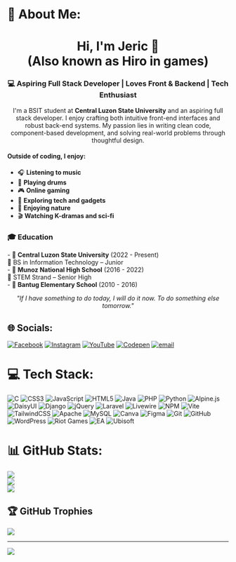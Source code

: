 
<!--## Hi there 👋

**Je-ric/Je-ric** is a ✨ _special_ ✨ repository because its `README.md` (this file) appears on your GitHub profile.

Here are some ideas to get you started:

- 🔭 I’m currently working on ...
- 🌱 I’m currently learning ...
- 👯 I’m looking to collaborate on ...
- 🤔 I’m looking for help with ...
- 💬 Ask me about ...
- 📫 How to reach me: ...
- 😄 Pronouns: ...
- ⚡ Fun fact: ...
-->

# 💫 About Me:
<h1 align="center">Hi, I'm Jeric 👋 <br> (Also known as Hiro in games)</h1>

<h3 align="center">💻 Aspiring Full Stack Developer | Loves Front & Backend | Tech Enthusiast</h3>

<p align="center">
  I'm a BSIT student at <strong>Central Luzon State University</strong> and an aspiring full stack developer. I enjoy crafting both intuitive front-end interfaces and robust back-end systems. My passion lies in writing clean code, component-based development, and solving real-world problems through thoughtful design.
</p>

<h4 align="left">Outside of coding, I enjoy:</h4>
<ul align="left">
  <li>🎧 <strong>Listening to music</strong></li>
  <li>🥁 <strong>Playing drums</strong></li>
  <li>🎮 <strong>Online gaming</strong></li>
  <li>📱 <strong>Exploring tech and gadgets</strong></li>
  <li>🌱 <strong>Enjoying nature</strong></li>
  <li>🎬 <strong>Watching K-dramas and sci-fi</strong></li>
</ul>

<h3 align="left">🎓 Education</h3>
<p align="left">
  - 🏫 <strong>Central Luzon State University</strong> (2022 - Present)  <br>
    📘 BS in Information Technology – Junior  <br>
  - 🏫 <strong>Munoz National High School</strong> (2016 - 2022)  <br>
    📕 STEM Strand – Senior High  <br>
  - 🏫 <strong>Bantug Elementary School</strong> (2010 - 2016)  <br>
</p>

<p align="center">
  <i>"If I have something to do today, I will do it now. To do something else tomorrow."</i>
</p>


## 🌐 Socials:
[![Facebook](https://img.shields.io/badge/Facebook-%231877F2.svg?logo=Facebook&logoColor=white)](https://facebook.com/jeric.delacruz.18294) [![Instagram](https://img.shields.io/badge/Instagram-%23E4405F.svg?logo=Instagram&logoColor=white)](https://instagram.com/hiro.deecee) [![YouTube](https://img.shields.io/badge/YouTube-%23FF0000.svg?logo=YouTube&logoColor=white)](https://youtube.com/@Je-richiro) [![Codepen](https://img.shields.io/badge/Codepen-000000?logo=codepen&logoColor=white)](https://codepen.io/Je-richiro) [![email](https://img.shields.io/badge/Email-D14836?logo=gmail&logoColor=white)](mailto:delacruz.jeric.j@gmail.com) 

# 💻 Tech Stack:
![C](https://img.shields.io/badge/c-%2300599C.svg?style=for-the-badge&logo=c&logoColor=white) ![CSS3](https://img.shields.io/badge/css3-%231572B6.svg?style=for-the-badge&logo=css3&logoColor=white) ![JavaScript](https://img.shields.io/badge/javascript-%23323330.svg?style=for-the-badge&logo=javascript&logoColor=%23F7DF1E) ![HTML5](https://img.shields.io/badge/html5-%23E34F26.svg?style=for-the-badge&logo=html5&logoColor=white) ![Java](https://img.shields.io/badge/java-%23ED8B00.svg?style=for-the-badge&logo=openjdk&logoColor=white) ![PHP](https://img.shields.io/badge/php-%23777BB4.svg?style=for-the-badge&logo=php&logoColor=white) ![Python](https://img.shields.io/badge/python-3670A0?style=for-the-badge&logo=python&logoColor=ffdd54) ![Alpine.js](https://img.shields.io/badge/alpinejs-white.svg?style=for-the-badge&logo=alpinedotjs&logoColor=%238BC0D0) ![DaisyUI](https://img.shields.io/badge/daisyui-5A0EF8?style=for-the-badge&logo=daisyui&logoColor=white) ![Django](https://img.shields.io/badge/django-%23092E20.svg?style=for-the-badge&logo=django&logoColor=white) ![jQuery](https://img.shields.io/badge/jquery-%230769AD.svg?style=for-the-badge&logo=jquery&logoColor=white) ![Laravel](https://img.shields.io/badge/laravel-%23FF2D20.svg?style=for-the-badge&logo=laravel&logoColor=white) ![Livewire](https://img.shields.io/badge/livewire-%234e56a6.svg?style=for-the-badge&logo=livewire&logoColor=white) ![NPM](https://img.shields.io/badge/NPM-%23CB3837.svg?style=for-the-badge&logo=npm&logoColor=white) ![Vite](https://img.shields.io/badge/vite-%23646CFF.svg?style=for-the-badge&logo=vite&logoColor=white) ![TailwindCSS](https://img.shields.io/badge/tailwindcss-%2338B2AC.svg?style=for-the-badge&logo=tailwind-css&logoColor=white) ![Apache](https://img.shields.io/badge/apache-%23D42029.svg?style=for-the-badge&logo=apache&logoColor=white) ![MySQL](https://img.shields.io/badge/mysql-4479A1.svg?style=for-the-badge&logo=mysql&logoColor=white) ![Canva](https://img.shields.io/badge/Canva-%2300C4CC.svg?style=for-the-badge&logo=Canva&logoColor=white) ![Figma](https://img.shields.io/badge/figma-%23F24E1E.svg?style=for-the-badge&logo=figma&logoColor=white) ![Git](https://img.shields.io/badge/git-%23F05033.svg?style=for-the-badge&logo=git&logoColor=white) ![GitHub](https://img.shields.io/badge/github-%23121011.svg?style=for-the-badge&logo=github&logoColor=white) ![WordPress](https://img.shields.io/badge/WordPress-%23117AC9.svg?style=for-the-badge&logo=WordPress&logoColor=white) ![Riot Games](https://img.shields.io/badge/riotgames-D32936.svg?style=for-the-badge&logo=riotgames&logoColor=white) ![EA](https://img.shields.io/badge/ea-%23000000.svg?style=for-the-badge&logo=ea&logoColor=white) ![Ubisoft](https://img.shields.io/badge/Ubisoft-%23F5F5F5.svg?style=for-the-badge&logo=Ubisoft&logoColor=black) 
# 📊 GitHub Stats:
![](https://github-readme-stats.vercel.app/api?username=Je-ric&theme=outrun&hide_border=false&include_all_commits=true&count_private=true)<br/>
![](https://nirzak-streak-stats.vercel.app/?user=Je-ric&theme=outrun&hide_border=false)<br/>
![](https://github-readme-stats.vercel.app/api/top-langs/?username=Je-ric&theme=outrun&hide_border=false&include_all_commits=true&count_private=true&layout=compact)

## 🏆 GitHub Trophies
![](https://github-profile-trophy.vercel.app/?username=Je-ric&theme=ambient_gradient&no-frame=false&no-bg=true&margin-w=4)
<!-- 
### 🔝 Top Contributed Repo
![](https://github-contributor-stats.vercel.app/api?username=Je-ric&limit=5&theme=dark&combine_all_yearly_contributions=true)  -->

---
[![](https://visitcount.itsvg.in/api?id=Je-ric&icon=6&color=0)](https://visitcount.itsvg.in)

<!-- Proudly created with GPRM ( https://gprm.itsvg.in ) -->
